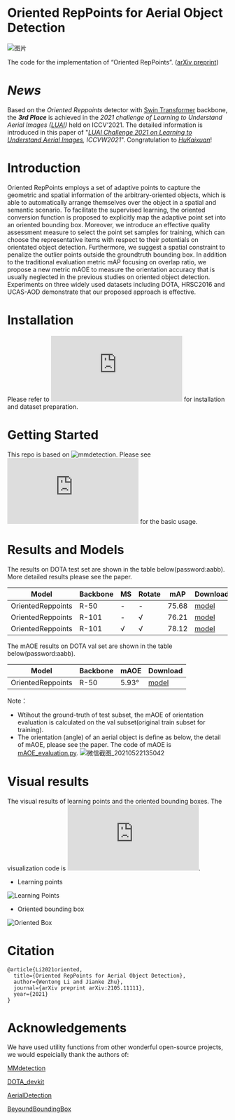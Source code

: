 # Oriented RepPoints for Aerial Object Detection
![图片](https://user-images.githubusercontent.com/32033843/119212550-b44da380-baeb-11eb-9de2-61ce0d812131.png)

The code for the implementation of “Oriented RepPoints”. ([arXiv preprint](https://arxiv.org/abs/2105.11111))

# _News_  
Based on the _Oriented Reppoints_ detector with [Swin Transformer](https://arxiv.org/abs/2103.14030v1?ref=hackernoon.com) backbone, the **_3rd Place_** is achieved in the _2021 challenge of Learning to Understand Aerial Images ([LUAI](https://captain-whu.github.io/LUAI2021/index.html))_ held on ICCV’2021. The detailed information is introduced in this paper of "_[LUAI Challenge 2021 on Learning to Understand Aerial Images](https://arxiv.org/abs/2108.13246v1), ICCVW2021_". Congratulation to _[HuKaixuan](https://github.com/hukaixuan19970627)_!


# Introduction
Oriented RepPoints employs a set of adaptive points to capture the geometric and spatial information of the arbitrary-oriented objects, which is able to automatically arrange themselves over the object in a spatial and semantic scenario. To facilitate the supervised learning, the oriented conversion function is proposed to explicitly map the adaptive point set into an oriented bounding box. Moreover, we introduce an effective quality assessment measure to select the point set samples for training, which can choose the representative items with respect to their potentials on orientated object detection. Furthermore, we suggest a spatial constraint to penalize the outlier points outside the groundtruth bounding box. In addition to the traditional evaluation metric mAP focusing on overlap ratio, we propose a new metric mAOE to measure the orientation accuracy that is usually neglected in the previous studies on oriented object detection. Experiments on three widely used datasets including DOTA, HRSC2016 and UCAS-AOD demonstrate that our proposed approach is effective. 


# Installation
Please refer to ![install.md](https://github.com/LiWentomng/OrientedRepPoints/blob/main/docs/install.md) for installation and dataset preparation.


# Getting Started 
This repo is based on ![mmdetection](https://github.com/open-mmlab/mmdetection). Please see ![getting_started.md](https://github.com/LiWentomng/OrientedRepPoints/blob/main/docs/getting_started.md) for the basic usage.

# Results and Models
The results on DOTA test set are shown in the table below(password:aabb). More detailed results please see the paper.

  Model| Backbone  | MS | Rotate | mAP | Download
 ----  | ----- | ------  | ------| ------ | ------  
 OrientedReppoints| R-50| - | -| 75.68 |[model](https://pan.baidu.com/s/1fCgmpd3MWoCbI80wYwtV2w)
 OrientedReppoints| R-101| - | √| 76.21 |[model](https://pan.baidu.com/s/1WN2QKMR6vrTzrJGCcukt8A)
 OrientedReppoints| R-101| √ | √ | 78.12|[model](https://pan.baidu.com/s/1Rv2ujQEt56R9nw-QjJlMIg)
 

The mAOE results on DOTA val set are shown in the table below(password:aabb).

  Model| Backbone | mAOE | Download
 ----  | ----- | ------  | ------
 OrientedReppoints| R-50| 5.93° |[model](https://pan.baidu.com/s/1TeHDeuVTKpXd5KdYY51TUA)


 Note：
 * Wtihout the ground-truth of test subset, the mAOE of orientation evaluation is calculated on the val subset(original train subset for training).
 * The orientation (angle) of an aerial object is define as below, the detail of mAOE, please see the paper. The code of mAOE is [mAOE_evaluation.py](https://github.com/LiWentomng/OrientedRepPoints/blob/main/DOTA_devkit/mAOE_evaluation.py).
 ![微信截图_20210522135042](https://user-images.githubusercontent.com/32033843/119216186-be2fd080-bb04-11eb-9736-1f82c6666171.png)

 
# Visual results
The visual results of learning points and the oriented bounding boxes. The visualization code is ![show_learning_points_and_boxes.py](https://github.com/LiWentomng/OrientedRepPoints/blob/main/tools/parse_pkl/show_learning_points_and_boxes.py).

* Learning points

![Learning Points](https://user-images.githubusercontent.com/32033843/119213326-e44b7580-baf0-11eb-93a6-c86fcf80be58.png)

* Oriented bounding box

![Oriented Box](https://user-images.githubusercontent.com/32033843/119213335-edd4dd80-baf0-11eb-86db-459fe2a14735.png)


# Citation
```shell
@article{Li2021oriented,
  title={Oriented RepPoints for Aerial Object Detection},
  author={Wentong Li and Jianke Zhu},
  journal={arXiv preprint arXiv:2105.11111},
  year={2021}
}
```


#  Acknowledgements
We have used utility functions from other wonderful open-source projects, we would espeicially thank the authors of:

[MMdetection](https://github.com/open-mmlab/mmdetection)

[DOTA_devkit](https://github.com/CAPTAIN-WHU/DOTA_devkit)

[AerialDetection](https://github.com/dingjiansw101/AerialDetection)

[BeyoundBoundingBox](https://github.com/sdl-guozonghao/beyondboundingbox)





